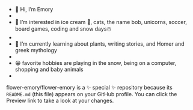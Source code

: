 - 👋 Hi, I’m Emory
- 
- 👀 I’m interested in ice cream 🍨, cats, the name bob, unicorns, soccer, board games, coding and snow days☃️
- 
- 🌱 I’m currently learning about plants, writing stories, and Homer and greek mythology
- 
- 😁 favorite hobbies are playing in the snow, being on a computer, shopping and baby animals
- 
flower-emory/flower-emory is a ✨ special ✨ repository because its `README.md` (this file) appears on your GitHub profile.
You can click the Preview link to take a look at your changes.
